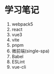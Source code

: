 # 学习笔记

1. webpack5
2. react
3. vue3
4. vite
5. pnpm
6. 微前端(single-spa)
7. Babel
8. ESLint
9. vue-cli